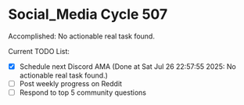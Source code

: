 # Social_Media Cycle 507

Accomplished: No actionable real task found.

Current TODO List:

- [x] Schedule next Discord AMA  (Done at Sat Jul 26 22:57:55 2025: No actionable real task found.)
- [ ] Post weekly progress on Reddit
- [ ] Respond to top 5 community questions